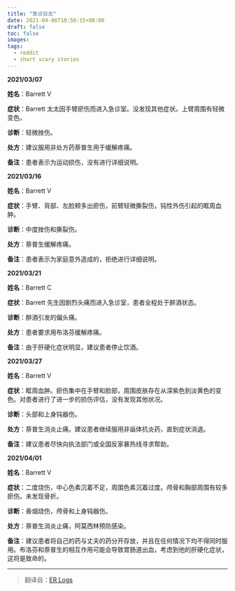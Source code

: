 ```yaml
---
title: "急诊日志"
date: 2021-04-06T10:50:15+08:00
draft: false
toc: false
images:
tags: 
  - reddit
  - short scary stories
---
```


**2021/03/07**

**姓名**：Barrett V

**症状**：Barrett 太太因手臂瘀伤而进入急诊室。没发现其他症状。上臂周围有轻微变色。

**诊断**：轻微挫伤。

**处方**：建议服用非处方药萘普生用于缓解疼痛。

**备注**：患者表示为运动损伤，没有进行详细说明。



**2021/03/16**

**姓名**：Barrett V

**症状**：手臂、背部、左脸颊多出瘀伤，前臂轻微撕裂伤，钝性外伤引起的眶周血肿。

**诊断**：中度挫伤和撕裂伤。

**处方**：萘普生缓解疼痛。

**备注**：患者表示为家庭意外造成的，拒绝进行详细说明。



**2021/03/21**

**姓名**：Barrett C

**症状**：Barrett 先生因剧烈头痛而进入急诊室，患者全程处于醉酒状态。

**诊断**：醉酒引发的偏头痛。

**处方**：患者要求用布洛芬缓解疼痛。

**备注**：由于肝硬化症状明显，建议患者停止饮酒。



**2021/03/27**

**姓名**：Barrett V

**症状**：眶周血肿。瘀伤集中在手臂和脸部，周围皮肤存在从深紫色到淡黄色的变色。对患者进行了进一步的损伤评估，没有发现其他状况。

**诊断**：头部和上身钝器伤。

**处方**：萘普生消炎止痛。建议患者继续服用非甾体抗炎药，直到症状消退。

**备注**：建议患者尽快向执法部门或全国反家暴热线寻求帮助。



**2021/04/01**

**姓名**：Barrett V

**症状**：二度烧伤，中心色素沉着不足，周围色素沉着过度。颅骨和胸部周围有较多瘀伤。未发现骨折。

**诊断**：香烟烧伤，颅骨和上身钝器伤。

**处方**：萘普生消炎止痛，阿莫西林预防感染。

**备注**：建议患者将自己的药与丈夫的药分开存放，并且在任何情况下均不得同时服用。布洛芬和萘普生的相互作用可能会导致胃肠道出血，考虑到他的肝硬化症状，这将是致命的。



------

> 翻译自：[ER Logs](https://www.reddit.com/r/shortscarystories/comments/mgnxty/er_logs/)
